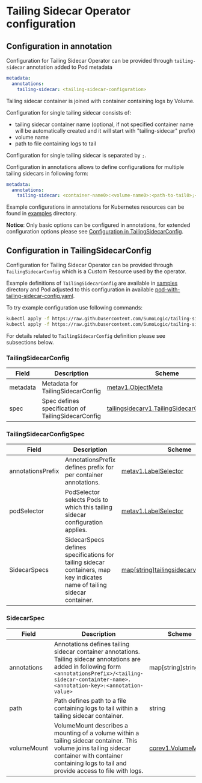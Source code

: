 # Tailing Sidecar Operator configuration

## Configuration in annotation

Configuration for Tailing Sidecar Operator can be provided through `tailing-sidecar` annotation added to Pod metadata

```yaml
metadata:
  annotations:
    tailing-sidecar: <tailing-sidecar-configuration>
```

Tailing sidecar container is joined with container containing logs by Volume.

Configuration for single tailing sidecar consists of:

- tailing sidecar container name (optional, if not specified container name will be automatically created and
  it will start with "tailing-sidecar" prefix)
- volume name
- path to file containing logs to tail

Configuration for single tailing sidecar is separated by `;`.

Configuration in annotations allows to define configurations for multiple tailing sidecars in following form:

```yaml
metadata:
  annotations:
    tailing-sidecar: <container-name0>:<volume-name0>:<path-to-tail0>;<volume-name1>:<path-to-tail1>;<volume-name2>:<path-to-tail2>
```

Example configurations in annotations for Kubernetes resources can be found in [examples](../examples) directory.

**Notice**: Only basic options can be configured in annotations, for extended configuration options please
see [Configuration in TailingSidecarConfig](#configuration-in-tailingsidecarconfig).

## Configuration in TailingSidecarConfig

Configuration for Tailing Sidecar Operator can be provided through `TailingSidecarConfig` which is a Custom Resource
used by the operator.

Example definitions of `TailingSidecarConfig` are available in [samples](../config/samples) directory and Pod adjusted to this configuration
in available [pod-with-tailing-sidecar-config.yaml](../examples/pod_with_tailing_sidecar_config.yaml).

To try example configuration use following commands:

```bash
kubectl apply -f https://raw.githubusercontent.com/SumoLogic/tailing-sidecar/main/operator/config/samples/tailing-sidecar_v1_tailingsidecar.yaml
kubectl apply -f https://raw.githubusercontent.com/SumoLogic/tailing-sidecar/main/operator/examples/pod_with_tailing_sidecar_config.yaml
```

For details related to `TailingSidecarConfig` definition please see subsections below.

### TailingSidecarConfig

| Field | Description | Scheme |
| ----- | ----------- | ------ |
| metadata | Metadata for TailingSidecarConfig | [metav1.ObjectMeta][metav1.ObjectMeta] |
| spec | Spec defines specification of TailingSidecarConfig | [tailingsidecarv1.TailingSidecarConfigSpec](#tailingSidecarConfigSpec) |

[metav1.ObjectMeta]: https://kubernetes.io/docs/reference/generated/kubernetes-api/v1.20/#objectmeta-v1-meta

### TailingSidecarConfigSpec

| Field | Description | Scheme |
| ----- | ----------- | ------ |
| annotationsPrefix | AnnotationsPrefix defines prefix for per container annotations. | [metav1.LabelSelector][metav1.LabelSelector] |
| podSelector | PodSelector selects Pods to which this tailing sidecar configuration applies. | [metav1.LabelSelector][metav1.LabelSelector] |
| SidecarSpecs | SidecarSpecs defines specifications for tailing sidecar containers, map key indicates name of tailing sidecar container. | [map\[string\]tailingsidecarv1.SidecarSpec](#sidecarspec) |

[metav1.LabelSelector]: https://kubernetes.io/docs/reference/generated/kubernetes-api/v1.20/#labelselector-v1-meta

### SidecarSpec

| Field | Description | Scheme |
| ----- | ----------- | ------ |
| annotations | Annotations defines tailing sidecar container annotations. Tailing sidecar annotations are added in following form `<annotationsPrefix>/<tailing-sidecar-containter-name>.<annotation-key>:<annotation-value>`| map\[string\]string |
| path | Path defines path to a file containing logs to tail within a tailing sidecar container. | string |
| volumeMount | VolumeMount describes a mounting of a volume within a tailing sidecar container. This volume joins tailing sidecar container with container containing logs to tail and provide access to file with logs.| [corev1.VolumeMount][corev1.VolumeMount] |

[corev1.VolumeMount]: https://kubernetes.io/docs/reference/generated/kubernetes-api/v1.20/#volumemount-v1-core
